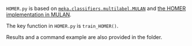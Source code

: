 ```HOMER.py``` is based on [```meka.classifiers.multilabel.MULAN```](https://waikato.github.io/meka/meka.classifiers.multilabel.MULAN/) and [the HOMER implementation in MULAN](http://mulan.sourceforge.net/doc/mulan/classifier/meta/HOMER.html).

The key function in ```HOMER.py``` is ```train_HOMER()```.

Results and a command example are also provided in the folder.

